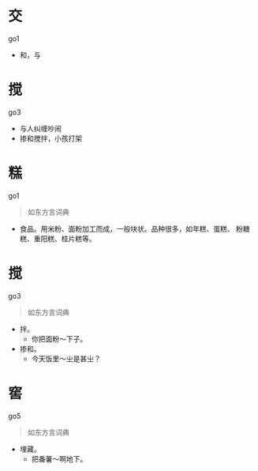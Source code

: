 # 交
go1
- 和，与

# 搅
go3
- 与人纠缠吵闹
- 掺和搅拌，小孩打架

# 糕
go1
> 如东方言词典
- 食品。用米粉、面粉加工而成，一般块状。品种很多，如年糕、蛋糕、  粉糖糕、重阳糕、桂片糕等。

# 搅
go3
> 如东方言词典
- 拌。
  - 你把面粉～下子。
- 掺和。
  - 今天饭里～㞢是甚㞢？

# 窖
go5
> 如东方言词典
- 埋藏。
  - 把番薯～啊地下。
